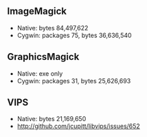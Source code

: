 ImageMagick
-----------

- Native: bytes 84,497,622
- Cygwin: packages 75, bytes 36,636,540

GraphicsMagick
--------------

- Native: exe only
- Cygwin: packages 31, bytes 25,626,693

VIPS
-----

- Native: bytes 21,169,650
- http://github.com/jcupitt/libvips/issues/652
